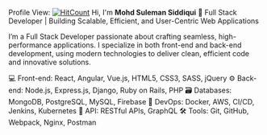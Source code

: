 Profile View:   [![HitCount](https://hits.dwyl.com/Suleman02/Suleman02.svg?style=flat-square)](http://hits.dwyl.com/Suleman02/Suleman02)
Hi, I'm **Mohd Suleman Siddiqui** 👋
Full Stack Developer | Building Scalable, Efficient, and User-Centric Web Applications

I’m a Full Stack Developer passionate about crafting seamless, high-performance applications. I specialize in both front-end and back-end development, using modern technologies to deliver clean, efficient code and innovative solutions.

💻 Front-end: React, Angular, Vue.js, HTML5, CSS3, SASS, jQuery
⚙️ Back-end: Node.js, Express.js, Django, Ruby on Rails, PHP
🗃️ Databases: MongoDB, PostgreSQL, MySQL, Firebase
🔧 DevOps: Docker, AWS, CI/CD, Jenkins, Kubernetes
📡 API: RESTful APIs, GraphQL
🛠️ Tools: Git, GitHub, Webpack, Nginx, Postman
